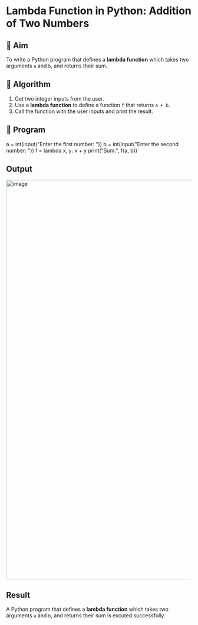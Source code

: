# Lambda Function in Python: Addition of Two Numbers

## 🎯 Aim
To write a Python program that defines a **lambda function** which takes two arguments `a` and `b`, and returns their sum.

## 🧠 Algorithm
1. Get two integer inputs from the user.
2. Use a **lambda function** to define a function `f` that returns `a + b`.
3. Call the function with the user inputs and print the result.

## 🧾 Program
a = int(input("Enter the first number: "))
b = int(input("Enter the second number: "))
f = lambda x, y: x + y
print("Sum:", f(a, b))



## Output
<img width="1920" height="1080" alt="image" src="https://github.com/user-attachments/assets/63061cc7-4749-4fd5-b7b2-8b3e199e5608" />


## Result
A  Python program that defines a **lambda function** which takes two arguments `a` and `b`, and returns their sum is excuted successfully.
